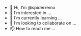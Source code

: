 - 👋 Hi, I’m @spiderremo
- 👀 I’m interested in ...
- 🌱 I’m currently learning ...
- 💞️ I’m looking to collaborate on ...
- 📫 How to reach me ...

<!---
spiderremo/spiderremo is a ✨ special ✨ repository because its `README.md` (this file) appears on your GitHub profile.
You can click the Preview link to take a look at your changes.
--->

